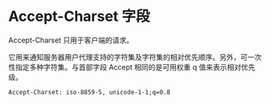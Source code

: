 # Accept-Charset 字段

Accept-Charset 只用于客户端的请求。

它用来通知服务器用户代理支持的字符集及字符集的相对优先顺序。另外，可一次性指定多种字符集。与首部字段 Accept 相同的是可用权重 q 值来表示相对优先级。

```http
Accept-Charset: iso-8859-5, unicode-1-1;q=0.8
```